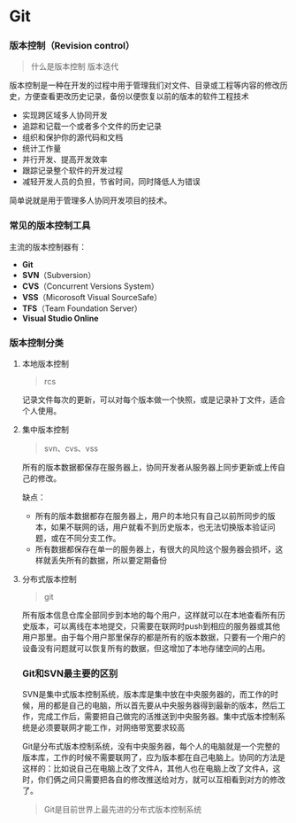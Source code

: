 # Git

### 版本控制（Revision control）

> 什么是版本控制 版本迭代

版本控制是一种在开发的过程中用于管理我们对文件、目录或工程等内容的修改历史，方便查看更改历史记录，备份以便恢复以前的版本的软件工程技术

* 实现跨区域多人协同开发
* 追踪和记载一个或者多个文件的历史记录
* 组织和保护你的源代码和文档
* 统计工作量
* 并行开发、提高开发效率
* 跟踪记录整个软件的开发过程
* 减轻开发人员的负担，节省时间，同时降低人为错误

简单说就是用于管理多人协同开发项目的技术。

### 常见的版本控制工具

主流的版本控制器有：

* **Git**
* **SVN**（Subversion）
* **CVS**（Concurrent Versions System）
* **VSS**（Micorosoft Visual SourceSafe）
* **TFS**（Team Foundation Server）
* **Visual Studio Online**

### 版本控制分类

1. 本地版本控制

   > rcs

   记录文件每次的更新，可以对每个版本做一个快照，或是记录补丁文件，适合个人使用。

2. 集中版本控制

   > svn、cvs、vss

   所有的版本数据都保存在服务器上，协同开发者从服务器上同步更新或上传自己的修改。

   缺点：

   * 所有的版本数据都存在服务器上，用户的本地只有自己以前所同步的版本，如果不联网的话，用户就看不到历史版本，也无法切换版本验证问题，或在不同分支工作。
   * 所有数据都保存在单一的服务器上，有很大的风险这个服务器会损坏，这样就丢失所有的数据，所以要定期备份

3. 分布式版本控制

   > git

   所有版本信息仓库全部同步到本地的每个用户，这样就可以在本地查看所有历史版本，可以离线在本地提交，只需要在联网时push到相应的服务器或其他用户那里。由于每个用户那里保存的都是所有的版本数据，只要有一个用户的设备没有问题就可以恢复所有的数据，但这增加了本地存储空间的占用。

   ### Git和SVN最主要的区别

   SVN是集中式版本控制系统，版本库是集中放在中央服务器的，而工作的时候，用的都是自己的电脑，所以首先要从中央服务器得到最新的版本，然后工作，完成工作后，需要把自己做完的活推送到中央服务器。集中式版本控制系统是必须要联网才能工作，对网络带宽要求较高

   Git是分布式版本控制系统，没有中央服务器，每个人的电脑就是一个完整的版本库，工作的时候不需要联网了，应为版本都在自己电脑上。协同的方法是这样的：比如说自己在电脑上改了文件A，其他人也在电脑上改了文件A，这时，你们俩之间只需要把各自的修改推送给对方，就可以互相看到对方的修改了。

   > Git是目前世界上最先进的分布式版本控制系统

   

   

   

   

   

   

   

   

   

   

   

   

   

   

   

   

   

   

   

   

   

   





